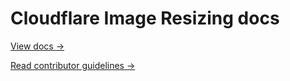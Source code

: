 # Cloudflare Image Resizing docs

[View docs →](https://secret.wiki/images)

[Read contributor guidelines →](https://secret.wiki/docs-engine/contributing/content-framework)

